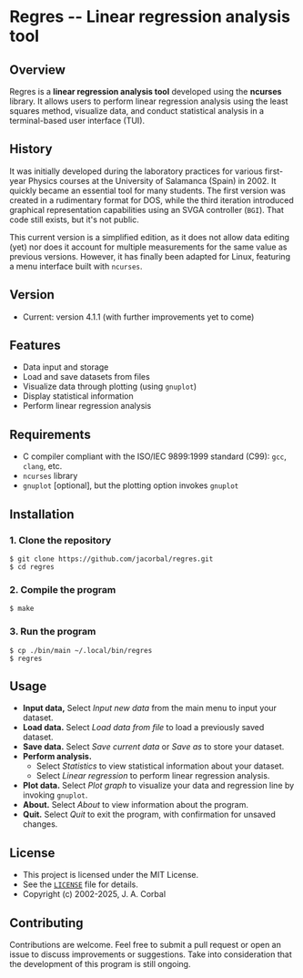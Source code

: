 Regres -- Linear regression analysis tool
=========================================

## Overview

Regres is a **linear regression analysis tool** developed using the
**ncurses** library.  It allows users to perform linear regression
analysis using the least squares method, visualize data, and conduct
statistical analysis in a terminal-based user interface (TUI).

## History

It was initially developed during the laboratory practices for various
first-year Physics courses at the University of Salamanca (Spain) in
2002.  It quickly became an essential tool for many students.  The first
version was created in a rudimentary format for DOS, while the third
iteration introduced graphical representation capabilities using an SVGA
controller (`BGI`).  That code still exists, but it's not public.

This current version is a simplified edition, as it does not allow data
editing (yet) nor does it account for multiple measurements for the same
value as previous versions.  However, it has finally been adapted for
Linux, featuring a menu interface built with `ncurses`.

## Version

  - Current: version 4.1.1 (with further improvements yet to come)

## Features

  - Data input and storage
  - Load and save datasets from files
  - Visualize data through plotting (using `gnuplot`)
  - Display statistical information
  - Perform linear regression analysis

## Requirements

  - C compiler compliant with the ISO/IEC 9899:1999 standard (C99):
    `gcc`, `clang`, etc.
  - `ncurses` library
  - `gnuplot` [optional], but the plotting option invokes `gnuplot`

## Installation

### 1. Clone the repository

    $ git clone https://github.com/jacorbal/regres.git
    $ cd regres

### 2. Compile the program

    $ make

### 3. Run the program

    $ cp ./bin/main ~/.local/bin/regres
    $ regres

## Usage

  - **Input data,**  Select *Input new data* from the main menu to input
    your dataset.
  - **Load data.**  Select *Load data from file* to load a previously
    saved dataset.
  - **Save data.**  Select *Save current data* or *Save as* to store
    your dataset.
  - **Perform analysis.**
    - Select *Statistics* to view statistical information about your
      dataset.
    - Select *Linear regression* to perform linear regression analysis.
  - **Plot data.**  Select *Plot graph* to visualize your data and
    regression line by invoking `gnuplot`.
  - **About.**  Select *About* to view information about the program.
  - **Quit.**  Select *Quit* to exit the program, with confirmation for
    unsaved changes.

## License

  - This project is licensed under the MIT License.
  - See the [`LICENSE`](LICENSE) file for details.
  - Copyright (c) 2002-2025, J. A. Corbal

## Contributing

Contributions are welcome.  Feel free to submit a pull request or open
an issue to discuss improvements or suggestions.  Take into
consideration that the development of this program is still ongoing.
